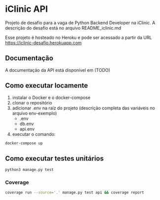 # iClinic API

Projeto de desafio para a vaga de Python Backend Developer na iClinic. A descrição do desafio está no arquivo README_iclinic.md

Esse projeto é hosteado no Heroku e pode ser acessado a partir da URL https://iclinic-desafio.herokuapp.com

## Documentação
A documentação da API está disponível em (TODO)

## Como executar locamente
1. instalar o Docker e o docker-compose
2. clonar o repositório
3. adicionar .env na raíz do projeto (descrição completa das variáveis no arquivo env-exemplo)
    - .env
    - db.env
    - api.env
4. executar o comando: 
```bash
docker-compose up
```

## Como executar testes unitários
```bash
python3 manage.py test
```

### Coverage
```bash
coverage run --source='.' manage.py test api && coverage report
```